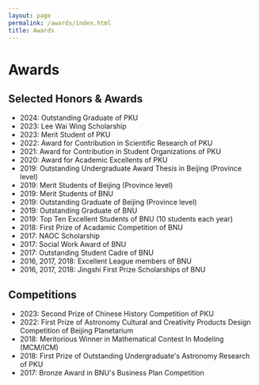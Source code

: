 ```yaml
---
layout: page
permalink: /awards/index.html
title: Awards
---
```


# Awards

## Selected Honors & Awards

- 2024: Outstanding Graduate of PKU
- 2023: Lee Wai Wing Scholarship
- 2023: Merit Student of PKU
- 2022: Award for Contribution in Scientific Research of PKU
- 2021: Award for Contribution in Student Organizations of PKU
- 2020: Award for Academic Excellents of PKU
- 2019: Outstanding Undergraduate Award Thesis in Beijing (Province level)
- 2019: Merit Students of Beijing  (Province level)
- 2019: Merit Students of BNU
- 2019: Outstanding Graduate of Beijing  (Province level)
- 2019: Outstanding Graduate of BNU
- 2019: Top Ten Excellent Students of BNU (10 students each year)
- 2018: First Prize of Acadamic Competition of BNU
- 2017: NAOC Scholarship
- 2017: Social Work Award of BNU
- 2017: Outstanding Student Cadre of BNU
- 2016, 2017, 2018: Excellent League members of BNU
- 2016, 2017, 2018: Jingshi First Prize Scholarships of BNU



## Competitions

- 2023: Second Prize of Chinese History Competition of PKU
- 2022: First Prize of Astronomy Cultural and Creativity Products Design Competition of Beijing Planetarium
- 2018: Meritorious Winner in Mathematical Contest In Modeling (MCM/ICM)
- 2018: First Prize of Outstanding Undergraduate's Astronomy Research of PKU
- 2017: Bronze Award in BNU's Business Plan Competition
